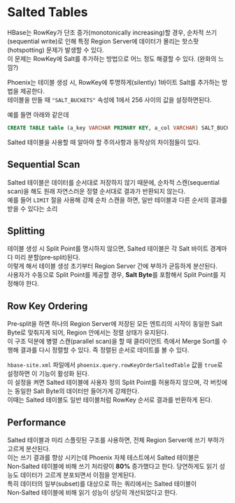 # Salted Tables

HBase는 RowKey가 단조 증가(monotonically increasing)할 경우, 순차적 쓰기(sequential write)로 인해 특정 Region Server에 데이터가 몰리는 핫스팟(hotspotting) 문제가 발생할 수 있다.  
이 문제는 RowKey에 Salt를 추가하는 방법으로 어느 정도 해결할 수 있다. (완화의 느낌?)

Phoenix는 테이블 생성 시, RowKey에 투명하게(silently) 1바이트 Salt를 추가하는 방법을 제공한다.  
테이블을 만들 때 `"SALT_BUCKETS"` 속성에 1에서 256 사이의 값을 설정하면된다. 

예를 들면 아래와 같은데
```sql
CREATE TABLE table (a_key VARCHAR PRIMARY KEY, a_col VARCHAR) SALT_BUCKETS = 20;
```
Salted 테이블을 사용할 때 알아야 할 주의사항과 동작상의 차이점들이 있다.

## Sequential Scan
Salted 테이블은 데이터를 순서대로 저장하지 않기 때문에, 순차적 스캔(sequential scan)을 해도 원래 자연스러운 정렬 순서대로 결과가 반환되지 않는다.  
예를 들어 `LIMIT` 절을 사용해 강제 순차 스캔을 하면, 일반 테이블과 다른 순서의 결과를 받을 수 있다는 소리

## Splitting
테이블 생성 시 Split Point를 명시하지 않으면, Salted 테이블은 각 Salt 바이트 경계마다 미리 분할(pre‑split)된다.  
이렇게 해서 테이블 생성 초기부터 Region Server 간에 부하가 균등하게 분산된다.  
사용자가 수동으로 Split Point를 제공할 경우, **Salt Byte**를 포함해서 Split Point를 지정해야 한다.

## Row Key Ordering
Pre‑split을 하면 하나의 Region Server에 저장된 모든 엔트리의 시작이 동일한 Salt Byte로 맞춰지게 되어, Region 안에서는 정렬 상태가 유지된다.  
이 구조 덕분에 병렬 스캔(parallel scan)을 할 때 클라이언트 측에서 Merge Sort를 수행해 결과를 다시 정렬할 수 있다. 
즉 정렬된 순서로 데이트를 볼 수 있다.

`hbase-site.xml` 파일에서 `phoenix.query.rowKeyOrderSaltedTable` 값을 `true`로 설정하면 이 기능이 활성화 된다.  
이 설정을 켜면 Salted 테이블에 사용자 정의 Split Point를 허용하지 않으며, 각 버킷에는 동일한 Salt Byte의 데이터만 들어가게 강제한다.  
이때는 Salted 테이블도 일반 테이블처럼 RowKey 순서로 결과를 반환하게 된다.

## Performance

Salted 테이블과 미리 스플릿된 구조를 사용하면, 전체 Region Server에 쓰기 부하가 고르게 분산된다.  
이는 쓰기 결과를 향상 시키는데 Phoenix 자체 테스트에서 Salted 테이블은 Non‑Salted 테이블에 비해 쓰기 처리량이 **80%** 증가했다고 한다.
당연하게도 읽기 성능도 데이터가 고르게 분포되면서 이점을 얻게된다.  
특히 데이터의 일부(subset)를 대상으로 하는 쿼리에서는 Salted 테이블이 Non‑Salted 테이블에 비해 읽기 성능이 상당히 개선되었다고 한다.
